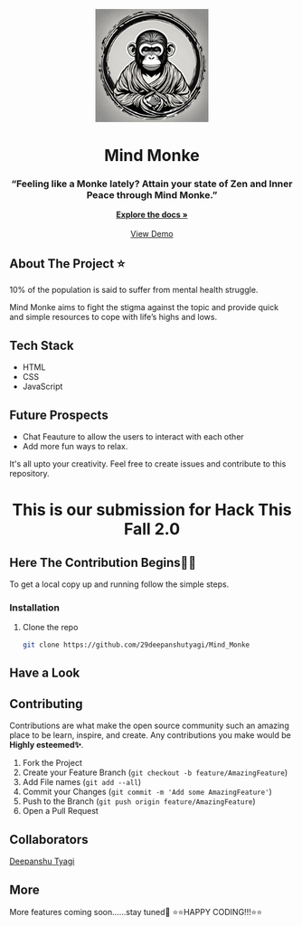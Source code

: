 <p align="center">
  <img src="img/icon.jpg" width= 200px height= 200px>
</p>
<h1 align="center"> Mind Monke </h1>
<h3 align="center"> “Feeling like a Monke lately?
Attain your state of Zen and Inner Peace through Mind Monke.”
 </h3>
<p align="center">
    <a href="https://github.com/29deepanshutyagi/MindMonke"><strong>Explore the docs »</strong></a>
    <br />
    <br />
    <a href="https://zen-monke.netlify.app/">View Demo</a>
  </p>
</p>

## About The Project ⭐
<p>10% of the population is said to suffer from mental health struggle. 

Mind Monke aims to fight the stigma against the topic and provide quick and simple resources to cope with life’s highs and lows.
 
</p>

## Tech Stack
- HTML
- CSS
- JavaScript

## Future Prospects
- Chat Feauture to allow the users to interact with each other
- Add more fun ways to relax. <br/>
<p>It's all upto your creativity. Feel free to create issues and contribute to this repository.</p>

<h1 align="center"> This is our submission for Hack This Fall 2.0 </h1>

## Here The Contribution Begins🤩🎉

To get a local copy up and running follow the simple steps.

### Installation

1. Clone the repo
   ```sh
   git clone https://github.com/29deepanshutyagi/Mind_Monke
   ```
 ## Have a Look  
   

## Contributing

Contributions are what make the open source community such an amazing place to be learn, inspire, and create. Any contributions you make would be **Highly esteemed✨**.

1. Fork the Project
2. Create your Feature Branch (`git checkout -b feature/AmazingFeature`)
3. Add File names (`git add --all`)
4. Commit your Changes (`git commit -m 'Add some AmazingFeature'`)
5. Push to the Branch (`git push origin feature/AmazingFeature`)
6. Open a Pull Request

## Collaborators


 <a href="https://github.com/29deepanshutyagi">Deepanshu Tyagi</a>


## More

More features coming soon......stay tuned🎊
       ⭐⭐HAPPY CODING!!!⭐⭐
